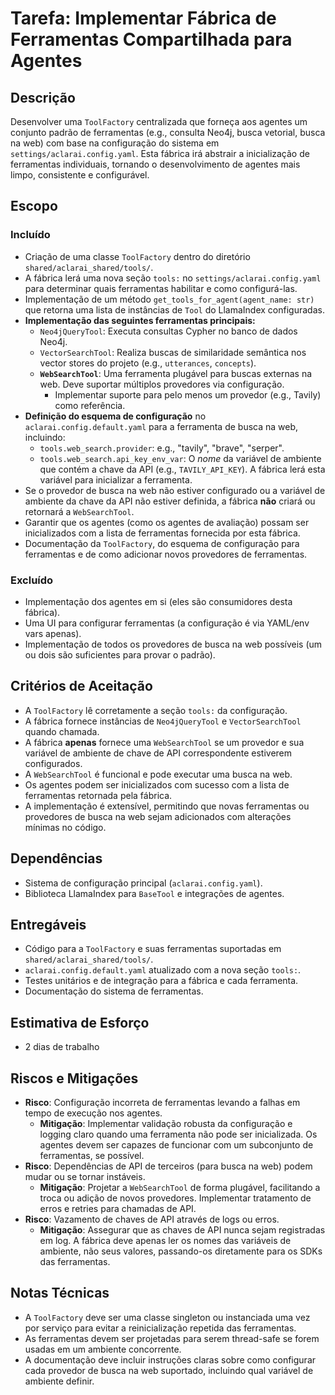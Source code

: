 # Tarefa: Implementar Fábrica de Ferramentas Compartilhada para Agentes

## Descrição
Desenvolver uma `ToolFactory` centralizada que forneça aos agentes um conjunto padrão de ferramentas (e.g., consulta Neo4j, busca vetorial, busca na web) com base na configuração do sistema em `settings/aclarai.config.yaml`. Esta fábrica irá abstrair a inicialização de ferramentas individuais, tornando o desenvolvimento de agentes mais limpo, consistente e configurável.

## Escopo

### Incluído
- Criação de uma classe `ToolFactory` dentro do diretório `shared/aclarai_shared/tools/`.
- A fábrica lerá uma nova seção `tools:` no `settings/aclarai.config.yaml` para determinar quais ferramentas habilitar e como configurá-las.
- Implementação de um método `get_tools_for_agent(agent_name: str)` que retorna uma lista de instâncias de `Tool` do LlamaIndex configuradas.
- **Implementação das seguintes ferramentas principais:**
    - `Neo4jQueryTool`: Executa consultas Cypher no banco de dados Neo4j.
    - `VectorSearchTool`: Realiza buscas de similaridade semântica nos vector stores do projeto (e.g., `utterances`, `concepts`).
    - **`WebSearchTool`**: Uma ferramenta plugável para buscas externas na web. Deve suportar múltiplos provedores via configuração.
        - Implementar suporte para pelo menos um provedor (e.g., Tavily) como referência.
- **Definição do esquema de configuração** no `aclarai.config.default.yaml` para a ferramenta de busca na web, incluindo:
    - `tools.web_search.provider`: e.g., "tavily", "brave", "serper".
    - `tools.web_search.api_key_env_var`: O *nome* da variável de ambiente que contém a chave da API (e.g., `TAVILY_API_KEY`). A fábrica lerá esta variável para inicializar a ferramenta.
- Se o provedor de busca na web não estiver configurado ou a variável de ambiente da chave da API não estiver definida, a fábrica **não** criará ou retornará a `WebSearchTool`.
- Garantir que os agentes (como os agentes de avaliação) possam ser inicializados com a lista de ferramentas fornecida por esta fábrica.
- Documentação da `ToolFactory`, do esquema de configuração para ferramentas e de como adicionar novos provedores de ferramentas.

### Excluído
- Implementação dos agentes em si (eles são consumidores desta fábrica).
- Uma UI para configurar ferramentas (a configuração é via YAML/env vars apenas).
- Implementação de todos os provedores de busca na web possíveis (um ou dois são suficientes para provar o padrão).

## Critérios de Aceitação
- A `ToolFactory` lê corretamente a seção `tools:` da configuração.
- A fábrica fornece instâncias de `Neo4jQueryTool` e `VectorSearchTool` quando chamada.
- A fábrica **apenas** fornece uma `WebSearchTool` se um provedor e sua variável de ambiente de chave de API correspondente estiverem configurados.
- A `WebSearchTool` é funcional e pode executar uma busca na web.
- Os agentes podem ser inicializados com sucesso com a lista de ferramentas retornada pela fábrica.
- A implementação é extensível, permitindo que novas ferramentas ou provedores de busca na web sejam adicionados com alterações mínimas no código.

## Dependências
- Sistema de configuração principal (`aclarai.config.yaml`).
- Biblioteca LlamaIndex para `BaseTool` e integrações de agentes.

## Entregáveis
- Código para a `ToolFactory` e suas ferramentas suportadas em `shared/aclarai_shared/tools/`.
- `aclarai.config.default.yaml` atualizado com a nova seção `tools:`.
- Testes unitários e de integração para a fábrica e cada ferramenta.
- Documentação do sistema de ferramentas.

## Estimativa de Esforço
- 2 dias de trabalho

## Riscos e Mitigações
- **Risco**: Configuração incorreta de ferramentas levando a falhas em tempo de execução nos agentes.
  - **Mitigação**: Implementar validação robusta da configuração e logging claro quando uma ferramenta não pode ser inicializada. Os agentes devem ser capazes de funcionar com um subconjunto de ferramentas, se possível.
- **Risco**: Dependências de API de terceiros (para busca na web) podem mudar ou se tornar instáveis.
  - **Mitigação**: Projetar a `WebSearchTool` de forma plugável, facilitando a troca ou adição de novos provedores. Implementar tratamento de erros e retries para chamadas de API.
- **Risco**: Vazamento de chaves de API através de logs ou erros.
  - **Mitigação**: Assegurar que as chaves de API nunca sejam registradas em log. A fábrica deve apenas ler os nomes das variáveis de ambiente, não seus valores, passando-os diretamente para os SDKs das ferramentas.

## Notas Técnicas
- A `ToolFactory` deve ser uma classe singleton ou instanciada uma vez por serviço para evitar a reinicialização repetida das ferramentas.
- As ferramentas devem ser projetadas para serem thread-safe se forem usadas em um ambiente concorrente.
- A documentação deve incluir instruções claras sobre como configurar cada provedor de busca na web suportado, incluindo qual variável de ambiente definir.
